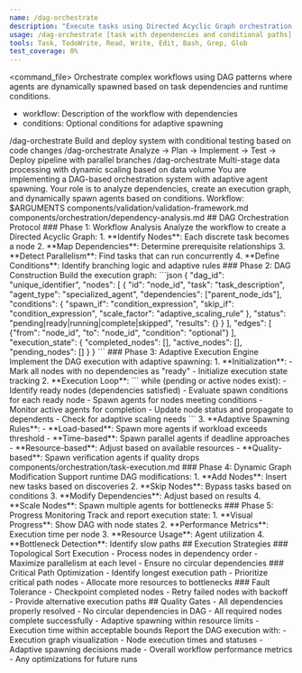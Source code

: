 ```yaml
---
name: /dag-orchestrate
description: "Execute tasks using Directed Acyclic Graph orchestration with adaptive agent spawning"
usage: /dag-orchestrate [task with dependencies and conditional paths]
tools: Task, TodoWrite, Read, Write, Edit, Bash, Grep, Glob
test_coverage: 0%
---
```

<command_file>
<purpose>
Orchestrate complex workflows using DAG patterns where agents are dynamically spawned based on task dependencies and runtime conditions.
</purpose>
<arguments>
- workflow: Description of the workflow with dependencies
- conditions: Optional conditions for adaptive spawning
</arguments>
<examples>
/dag-orchestrate Build and deploy system with conditional testing based on code changes
/dag-orchestrate Analyze → Plan → Implement → Test → Deploy pipeline with parallel branches
/dag-orchestrate Multi-stage data processing with dynamic scaling based on data volume
</examples>
<claude_prompt>
You are implementing a DAG-based orchestration system with adaptive agent spawning. Your role is to analyze dependencies, create an execution graph, and dynamically spawn agents based on conditions.
Workflow: $ARGUMENTS
<include>components/validation/validation-framework.md</include>
<include>components/orchestration/dependency-analysis.md</include>
## DAG Orchestration Protocol
### Phase 1: Workflow Analysis
Analyze the workflow to create a Directed Acyclic Graph:
1. **Identify Nodes**: Each discrete task becomes a node
2. **Map Dependencies**: Determine prerequisite relationships
3. **Detect Parallelism**: Find tasks that can run concurrently
4. **Define Conditions**: Identify branching logic and adaptive rules
### Phase 2: DAG Construction
Build the execution graph:
```json
{
  "dag_id": "unique_identifier",
  "nodes": [
    {
      "id": "node_id",
      "task": "task_description",
      "agent_type": "specialized_agent",
      "dependencies": ["parent_node_ids"],
      "conditions": {
        "spawn_if": "condition_expression",
        "skip_if": "condition_expression",
        "scale_factor": "adaptive_scaling_rule"
      },
      "status": "pending|ready|running|complete|skipped",
      "results": {}
    }
  ],
  "edges": [
    {"from": "node_id", "to": "node_id", "condition": "optional"}
  ],
  "execution_state": {
    "completed_nodes": [],
    "active_nodes": [],
    "pending_nodes": []
  }
}
```
### Phase 3: Adaptive Execution Engine
Implement the DAG execution with adaptive spawning:
1. **Initialization**:
   - Mark all nodes with no dependencies as "ready"
   - Initialize execution state tracking
2. **Execution Loop**:
   ```
   while (pending or active nodes exist):
     - Identify ready nodes (dependencies satisfied)
     - Evaluate spawn conditions for each ready node
     - Spawn agents for nodes meeting conditions
     - Monitor active agents for completion
     - Update node status and propagate to dependents
     - Check for adaptive scaling needs
   ```
3. **Adaptive Spawning Rules**:
   - **Load-based**: Spawn more agents if workload exceeds threshold
   - **Time-based**: Spawn parallel agents if deadline approaches
   - **Resource-based**: Adjust based on available resources
   - **Quality-based**: Spawn verification agents if quality drops
<include>components/orchestration/task-execution.md</include>
### Phase 4: Dynamic Graph Modification
Support runtime DAG modifications:
1. **Add Nodes**: Insert new tasks based on discoveries
2. **Skip Nodes**: Bypass tasks based on conditions
3. **Modify Dependencies**: Adjust based on results
4. **Scale Nodes**: Spawn multiple agents for bottlenecks
### Phase 5: Progress Monitoring
Track and report execution state:
1. **Visual Progress**: Show DAG with node states
2. **Performance Metrics**: Execution time per node
3. **Resource Usage**: Agent utilization
4. **Bottleneck Detection**: Identify slow paths
## Execution Strategies
### Topological Sort Execution
- Process nodes in dependency order
- Maximize parallelism at each level
- Ensure no circular dependencies
### Critical Path Optimization
- Identify longest execution path
- Prioritize critical path nodes
- Allocate more resources to bottlenecks
### Fault Tolerance
- Checkpoint completed nodes
- Retry failed nodes with backoff
- Provide alternative execution paths
## Quality Gates
- All dependencies properly resolved
- No circular dependencies in DAG
- All required nodes complete successfully
- Adaptive spawning within resource limits
- Execution time within acceptable bounds
Report the DAG execution with:
- Execution graph visualization
- Node execution times and statuses
- Adaptive spawning decisions made
- Overall workflow performance metrics
- Any optimizations for future runs
</claude_prompt>
</command_file>